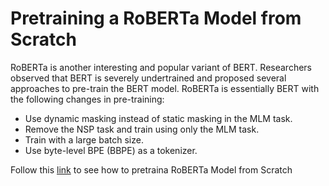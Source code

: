 # Pretraining a RoBERTa Model from Scratch

RoBERTa is another interesting and popular variant of BERT. Researchers observed that BERT is severely undertrained and proposed several approaches to pre-train the BERT model. RoBERTa is essentially BERT with the following changes in pre-training:
- Use dynamic masking instead of static masking in the MLM task.
- Remove the NSP task and train using only the MLM task.
- Train with a large batch size.
- Use byte-level BPE (BBPE) as a tokenizer.

Follow this [link](https://github.com/adrienpayong/Pretraining-a-RoBERTa-Model-from-Scratch/blob/main/Pretraining_a_RoBERTa_Model_from_Scratch.ipynb) to see how to pretraina RoBERTa Model from Scratch


